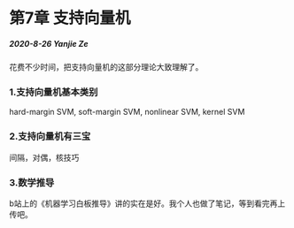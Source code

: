 # 第7章 支持向量机
##### 2020-8-26 Yanjie Ze
花费不少时间，把支持向量机的这部分理论大致理解了。
### 1.支持向量机基本类别
hard-margin SVM, soft-margin SVM, nonlinear SVM, kernel SVM
### 2.支持向量机有三宝
间隔，对偶，核技巧
### 3.数学推导
b站上的《机器学习白板推导》讲的实在是好。我个人也做了笔记，等到看完再上传吧。
